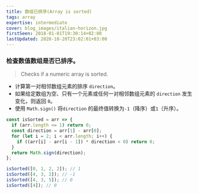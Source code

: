 ```yaml
---
title: 数组已排序(Array is sorted)
tags: array
expertise: intermediate
cover: blog_images/italian-horizon.jpg
firstSeen: 2018-01-01T19:30:14+02:00
lastUpdated: 2020-10-20T23:02:01+03:00
---
```


### 检查数值数组是否已排序。
> Checks if a numeric array is sorted.

- 计算第一对相邻数组元素的排序 `direction`。
- 如果给定数组为空、只有一个元素或任何一对相邻数组元素的 `direction` 发生变化，则返回 `0`。
- 使用 `Math.sign()` 将`direction` 的最终值转换为`-1`（降序）或`1`（升序）。

```js
const isSorted = arr => {
  if (arr.length <= 1) return 0;
  const direction = arr[1] - arr[0];
  for (let i = 2; i < arr.length; i++) {
    if ((arr[i] - arr[i - 1]) * direction < 0) return 0;
  }
  return Math.sign(direction);
};
```

```js
isSorted([0, 1, 2, 2]); // 1
isSorted([4, 3, 2]); // -1
isSorted([4, 3, 5]); // 0
isSorted([4]); // 0
```
